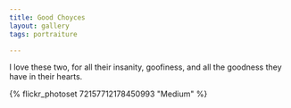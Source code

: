 ```yaml
---
title: Good Choyces
layout: gallery
tags: portraiture

---
```


I love these two, for all their insanity, goofiness, and all the goodness they have in their hearts.

{% flickr_photoset 72157712178450993 "Medium" %}
